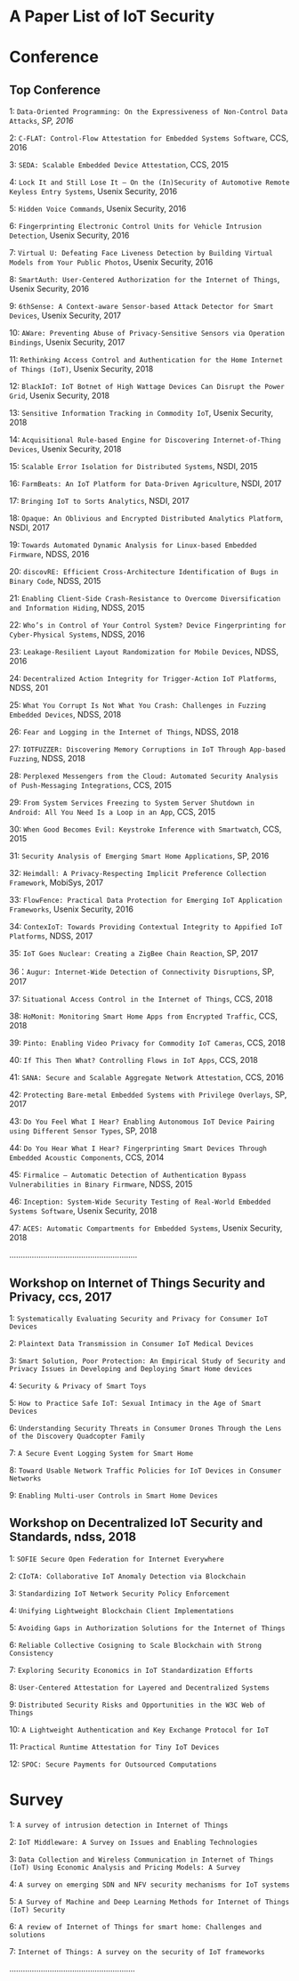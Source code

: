  A Paper List of IoT Security 
====
 # Conference
 ## Top Conference
  1: `Data-Oriented Programming: On the Expressiveness of Non-Control Data Attacks`, *SP, 2016*
  
  2: `C-FLAT: Control-Flow Attestation for Embedded Systems Software`, CCS, 2016
  
  3: `SEDA: Scalable Embedded Device Attestation`, CCS, 2015
  
  4: `Lock It and Still Lose It – On the (In)Security of Automotive Remote Keyless Entry Systems`, Usenix Security, 2016
  
  5: `Hidden Voice Commands`, Usenix Security, 2016
  
  6: `Fingerprinting Electronic Control Units for Vehicle Intrusion Detection`, Usenix Security, 2016
  
  7: `Virtual U: Defeating Face Liveness Detection by Building Virtual Models from Your Public Photos`, Usenix Security, 2016
  
  8: `SmartAuth: User-Centered Authorization for the Internet of Things`, Usenix Security, 2016
  
  9: `6thSense: A Context-aware Sensor-based Attack Detector for Smart Devices`, Usenix Security, 2017
 
  10: `AWare: Preventing Abuse of Privacy-Sensitive Sensors via Operation Bindings`, Usenix Security, 2017
  
  11: `Rethinking Access Control and Authentication for the Home Internet of Things (IoT)`, Usenix Security, 2018
  
  12: `BlackIoT: IoT Botnet of High Wattage Devices Can Disrupt the Power Grid`, Usenix Security, 2018
  
  13: `Sensitive Information Tracking in Commodity IoT`, Usenix Security, 2018
  
  14: `Acquisitional Rule-based Engine for Discovering Internet-of-Thing Devices`, Usenix Security, 2018
  
  15: `Scalable Error Isolation for Distributed Systems`, NSDI, 2015
  
  16: `FarmBeats: An IoT Platform for Data-Driven Agriculture`, NSDI, 2017
  
  17: `Bringing IoT to Sorts Analytics`, NSDI, 2017
  
  18: `Opaque: An Oblivious and Encrypted Distributed Analytics Platform`, NSDI, 2017
  
  19: `Towards Automated Dynamic Analysis for Linux-based Embedded Firmware`, NDSS, 2016
  
  20: `discovRE: Efficient Cross-Architecture Identification of Bugs in Binary Code`, NDSS, 2015
  
  21: `Enabling Client-Side Crash-Resistance to Overcome Diversification and Information Hiding`, NDSS, 2015
  
  22: `Who’s in Control of Your Control System? Device Fingerprinting for Cyber-Physical Systems`, NDSS, 2016
  
  23: `Leakage-Resilient Layout Randomization for Mobile Devices`, NDSS, 2016
  
  24: `Decentralized Action Integrity for Trigger-Action IoT Platforms`, NDSS, 201
  
  25: `What You Corrupt Is Not What You Crash: Challenges in Fuzzing Embedded Devices`, NDSS, 2018
  
  26: `Fear and Logging in the Internet of Things`, NDSS, 2018
  
  27: `IOTFUZZER: Discovering Memory Corruptions in IoT Through App-based Fuzzing`, NDSS, 2018
  
  28: `Perplexed Messengers from the Cloud: Automated Security Analysis of Push-Messaging Integrations`, CCS, 2015
  
  29: `From System Services Freezing to System Server Shutdown in Android: All You Need Is a Loop in an App`, CCS, 2015
  
  30: `When Good Becomes Evil: Keystroke Inference with Smartwatch`, CCS, 2015
  
  31: `Security Analysis of Emerging Smart Home Applications`, SP, 2016
  
  32: `Heimdall: A Privacy-Respecting Implicit Preference Collection Framework`, MobiSys, 2017
  
  33: `FlowFence: Practical Data Protection for Emerging IoT Application Frameworks`, Usenix Security, 2016
  
  34: `ContexIoT: Towards Providing Contextual Integrity to Appified IoT Platforms`, NDSS, 2017
  
  35: `IoT Goes Nuclear: Creating a ZigBee Chain Reaction`, SP, 2017
  
  36：`Augur: Internet-Wide Detection of Connectivity Disruptions`, SP, 2017
  
  37: `Situational Access Control in the Internet of Things`, CCS, 2018
  
  38: `HoMonit: Monitoring Smart Home Apps from Encrypted Traffic`, CCS, 2018
  
  39: `Pinto: Enabling Video Privacy for Commodity IoT Cameras`, CCS, 2018
  
  40: `If This Then What? Controlling Flows in IoT Apps`, CCS, 2018
  
  41: `SANA: Secure and Scalable Aggregate Network Attestation`, CCS, 2016
  
  42: `Protecting Bare-metal Embedded Systems with Privilege Overlays`, SP, 2017
  
  43: `Do You Feel What I Hear? Enabling Autonomous IoT Device Pairing using Different Sensor Types`, SP, 2018
  
  44: `Do You Hear What I Hear? Fingerprinting Smart Devices Through Embedded Acoustic Components`, CCS, 2014
  
  45: `Firmalice – Automatic Detection of Authentication Bypass Vulnerabilities in Binary Firmware`, NDSS, 2015
  
  46: `Inception: System-Wide Security Testing of Real-World Embedded Systems Software`, Usenix Security, 2018
  
  47: `ACES: Automatic Compartments for Embedded Systems`, Usenix Security, 2018 
  
  .........................................................


  ## Workshop on Internet of Things Security and Privacy, ccs, 2017
   1: `Systematically Evaluating Security and Privacy for Consumer IoT Devices`
   
   2: `Plaintext Data Transmission in Consumer IoT Medical Devices`
   
   3: `Smart Solution, Poor Protection: An Empirical Study of Security and Privacy Issues in Developing and Deploying Smart Home devices`
   
   4: `Security & Privacy of Smart Toys`
   
   5: `How to Practice Safe IoT: Sexual Intimacy in the Age of Smart Devices`
   
   6: `Understanding Security Threats in Consumer Drones Through the Lens of the Discovery Quadcopter Family`
   
   7: `A Secure Event Logging System for Smart Home`
   
   8: `Toward Usable Network Traffic Policies for IoT Devices in Consumer Networks`
   
   9: `Enabling Multi-user Controls in Smart Home Devices`
   
  ## Workshop on Decentralized IoT Security and Standards, ndss, 2018
   1: `SOFIE Secure Open Federation for Internet Everywhere`
   
   2: `CIoTA: Collaborative IoT Anomaly Detection via Blockchain`
   
   3: `Standardizing IoT Network Security Policy Enforcement`
   
   4: `Unifying Lightweight Blockchain Client Implementations`
   
   5: `Avoiding Gaps in Authorization Solutions for the Internet of Things`
   
   6: `Reliable Collective Cosigning to Scale Blockchain with Strong Consistency`
   
   7: `Exploring Security Economics in IoT Standardization Efforts`
   
   8: `User-Centered Attestation for Layered and Decentralized Systems`
   
   9: `Distributed Security Risks and Opportunities in the W3C Web of Things`
   
   10: `A Lightweight Authentication and Key Exchange Protocol for IoT`
   
   11: `Practical Runtime Attestation for Tiny IoT Devices`
   
   12: `SPOC: Secure Payments for Outsourced Computations`


# Survey
  1: `A survey of intrusion detection in Internet of Things`
  
  2: `IoT Middleware: A Survey on Issues and Enabling Technologies`
  
  3: `Data Collection and Wireless Communication in Internet of Things (IoT) Using Economic Analysis and Pricing Models: A Survey`
  
  4: `A survey on emerging SDN and NFV security mechanisms for IoT systems`
  
  5: `A Survey of Machine and Deep Learning Methods for Internet of Things (IoT) Security`
  
  6: `A review of Internet of Things for smart home: Challenges and solutions`
  
  7: `Internet of Things: A survey on the security of IoT frameworks`
  
  ........................................................




